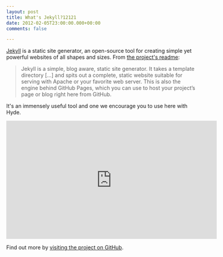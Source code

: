 ```yaml
---
layout: post
title: What's Jekyll?12121
date: 2012-02-05T23:00:00.000+00:00
comments: false

---
```

[Jekyll](http://jekyllrb.com) is a static site generator, an open-source tool for creating simple yet powerful websites of all shapes and sizes. From [the project's readme](https://github.com/mojombo/jekyll/blob/master/README.markdown):

  > Jekyll is a simple, blog aware, static site generator. It takes a template directory [...] and spits out a complete, static website suitable for serving with Apache or your favorite web server. This is also the engine behind GitHub Pages, which you can use to host your project’s page or blog right here from GitHub.

It's an immensely useful tool and one we encourage you to use here with Hyde.

<iframe width="560" height="315" src="https://www.youtube.com/embed/3nQppwP8UtA" frameborder="0" allow="accelerometer; autoplay; encrypted-media; gyroscope; picture-in-picture" allowfullscreen></iframe>

Find out more by [visiting the project on GitHub](https://github.com/mojombo/jekyll).